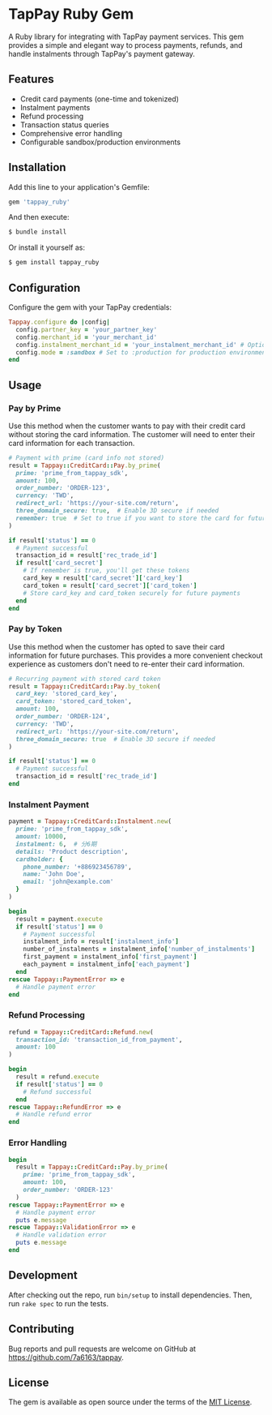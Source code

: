 # TapPay Ruby Gem

A Ruby library for integrating with TapPay payment services. This gem provides a simple and elegant way to process payments, refunds, and handle instalments through TapPay's payment gateway.

## Features

- Credit card payments (one-time and tokenized)
- Instalment payments
- Refund processing
- Transaction status queries
- Comprehensive error handling
- Configurable sandbox/production environments

## Installation

Add this line to your application's Gemfile:

```ruby
gem 'tappay_ruby'
```

And then execute:

```bash
$ bundle install
```

Or install it yourself as:

```bash
$ gem install tappay_ruby
```

## Configuration

Configure the gem with your TapPay credentials:

```ruby
Tappay.configure do |config|
  config.partner_key = 'your_partner_key'
  config.merchant_id = 'your_merchant_id'
  config.instalment_merchant_id = 'your_instalment_merchant_id' # Optional
  config.mode = :sandbox # Set to :production for production environment
end
```

## Usage

### Pay by Prime

Use this method when the customer wants to pay with their credit card without storing the card information. The customer will need to enter their card information for each transaction.

```ruby
# Payment with prime (card info not stored)
result = Tappay::CreditCard::Pay.by_prime(
  prime: 'prime_from_tappay_sdk',
  amount: 100,
  order_number: 'ORDER-123',
  currency: 'TWD',
  redirect_url: 'https://your-site.com/return',
  three_domain_secure: true,  # Enable 3D secure if needed
  remember: true  # Set to true if you want to store the card for future payments
)

if result['status'] == 0
  # Payment successful
  transaction_id = result['rec_trade_id']
  if result['card_secret']
    # If remember is true, you'll get these tokens
    card_key = result['card_secret']['card_key']
    card_token = result['card_secret']['card_token']
    # Store card_key and card_token securely for future payments
  end
end
```

### Pay by Token

Use this method when the customer has opted to save their card information for future purchases. This provides a more convenient checkout experience as customers don't need to re-enter their card information.

```ruby
# Recurring payment with stored card token
result = Tappay::CreditCard::Pay.by_token(
  card_key: 'stored_card_key',
  card_token: 'stored_card_token',
  amount: 100,
  order_number: 'ORDER-124',
  currency: 'TWD',
  redirect_url: 'https://your-site.com/return',
  three_domain_secure: true  # Enable 3D secure if needed
)

if result['status'] == 0
  # Payment successful
  transaction_id = result['rec_trade_id']
end
```

### Instalment Payment

```ruby
payment = Tappay::CreditCard::Instalment.new(
  prime: 'prime_from_tappay_sdk',
  amount: 10000,
  instalment: 6,  # 分6期
  details: 'Product description',
  cardholder: {
    phone_number: '+886923456789',
    name: 'John Doe',
    email: 'john@example.com'
  }
)

begin
  result = payment.execute
  if result['status'] == 0
    # Payment successful
    instalment_info = result['instalment_info']
    number_of_instalments = instalment_info['number_of_instalments']
    first_payment = instalment_info['first_payment']
    each_payment = instalment_info['each_payment']
  end
rescue Tappay::PaymentError => e
  # Handle payment error
end
```

### Refund Processing

```ruby
refund = Tappay::CreditCard::Refund.new(
  transaction_id: 'transaction_id_from_payment',
  amount: 100
)

begin
  result = refund.execute
  if result['status'] == 0
    # Refund successful
  end
rescue Tappay::RefundError => e
  # Handle refund error
end
```

### Error Handling

```ruby
begin
  result = Tappay::CreditCard::Pay.by_prime(
    prime: 'prime_from_tappay_sdk',
    amount: 100,
    order_number: 'ORDER-123'
  )
rescue Tappay::PaymentError => e
  # Handle payment error
  puts e.message
rescue Tappay::ValidationError => e
  # Handle validation error
  puts e.message
end
```

## Development

After checking out the repo, run `bin/setup` to install dependencies. Then, run `rake spec` to run the tests.

## Contributing

Bug reports and pull requests are welcome on GitHub at https://github.com/7a6163/tappay.

## License

The gem is available as open source under the terms of the [MIT License](https://opensource.org/licenses/MIT).

